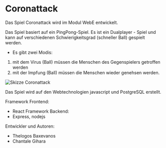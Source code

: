 # Coronattack

Das Spiel Coronattack wird im Modul WebE entwickelt. 

Das Spiel basiert auf ein PingPong-Spiel. Es ist ein Dualplayer - Spiel und kann auf verschiedenen Schwierigkeitsgrad (schneller Ball) gespielt werden. 

* Es gibt zwei Modis: 

1) mit dem Virus (Ball) müssen die Menschen des Gegenspielers getroffen werden
2) mit der Impfung (Ball) müssen die Menschen wieder genehsen werden.

![Skizze Coronattack](../img/Skizze.png)

Das Spiel wird auf den Webtechnologien javascript und PostgreSQL erstellt.

Framework Frontend:
- React
Framework Backend:
- Express, nodejs


Entwickler und Autoren:
- Thelogos Baxevanos
- Chantale Gihara

